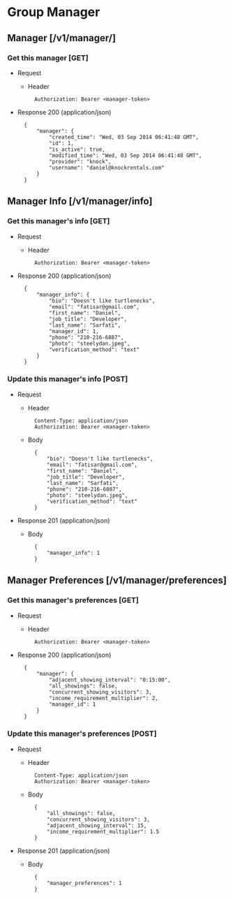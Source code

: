 # Group Manager
## Manager [/v1/manager/]
### Get this manager [GET]
+ Request
    + Header

            Authorization: Bearer <manager-token>

+ Response 200 (application/json)

        {
            "manager": {
                "created_time": "Wed, 03 Sep 2014 06:41:48 GMT",
                "id": 1,
                "is_active": true,
                "modified_time": "Wed, 03 Sep 2014 06:41:48 GMT",
                "provider": "knock",
                "username": "daniel@knockrentals.com"
            }
        }

## Manager Info [/v1/manager/info]
### Get this manager's info [GET]
+ Request
    + Header

            Authorization: Bearer <manager-token>

+ Response 200 (application/json)

        {
            "manager_info": {
                "bio": "Doesn't like turtlenecks",
                "email": "fatisar@gmail.com",
                "first_name": "Daniel",
                "job_title": "Developer",
                "last_name": "Sarfati",
                "manager_id": 1,
                "phone": "210-216-6887",
                "photo": "steelydan.jpeg",
                "verification_method": "text"
            }
        }

### Update this manager's info [POST]
+ Request
    + Header

            Content-Type: application/json
            Authorization: Bearer <manager-token>

    + Body

            {
                "bio": "Doesn't like turtlenecks",
                "email": "fatisar@gmail.com",
                "first_name": "Daniel",
                "job_title": "Developer",
                "last_name": "Sarfati",
                "phone": "210-216-6887",
                "photo": "steelydan.jpeg",
                "verification_method": "text"
            }

+ Response 201 (application/json)
    + Body

            {
                "manager_info": 1
            }

## Manager Preferences [/v1/manager/preferences]
### Get this manager's preferences [GET]
+ Request
    + Header

            Authorization: Bearer <manager-token>

+ Response 200 (application/json)

        {
            "manager": {
                "adjacent_showing_interval": "0:15:00",
                "all_showings": false,
                "concurrent_showing_visitors": 3,
                "income_requirement_multiplier": 2,
                "manager_id": 1
            }
        }

### Update this manager's preferences [POST]
+ Request
    + Header

            Content-Type: application/json
            Authorization: Bearer <manager-token>
    + Body

            {
                "all_showings": false,
                "concurrent_showing_visitors": 3,
                "adjacent_showing_interval": 15,
                "income_requirement_multiplier": 1.5
            }
+ Response 201 (application/json)
    + Body

            {
                "manager_preferences": 1
            }

